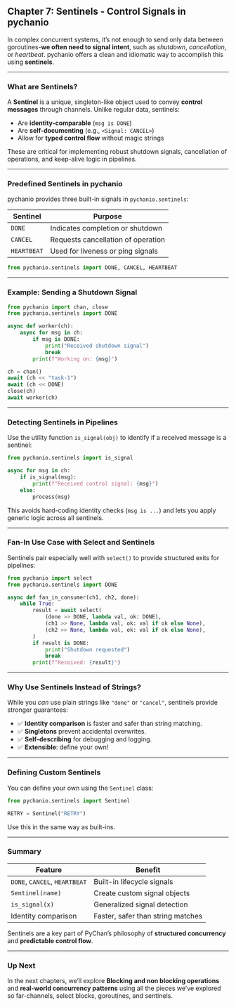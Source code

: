 ## Chapter 7: Sentinels - Control Signals in pychanio

In complex concurrent systems, it’s not enough to send only data between goroutines-**we often need to signal intent**, such as *shutdown*, *cancellation*, or *heartbeat*. pychanio offers a clean and idiomatic way to accomplish this using **sentinels**.

---

### What are Sentinels?

A **Sentinel** is a unique, singleton-like object used to convey **control messages** through channels. Unlike regular data, sentinels:

* Are **identity-comparable** (`msg is DONE`)
* Are **self-documenting** (e.g., `<Signal: CANCEL>`)
* Allow for **typed control flow** without magic strings

These are critical for implementing robust shutdown signals, cancellation of operations, and keep-alive logic in pipelines.

---

### Predefined Sentinels in pychanio

pychanio provides three built-in signals in `pychanio.sentinels`:

| Sentinel    | Purpose                            |
| ----------- | ---------------------------------- |
| `DONE`      | Indicates completion or shutdown   |
| `CANCEL`    | Requests cancellation of operation |
| `HEARTBEAT` | Used for liveness or ping signals  |

```python
from pychanio.sentinels import DONE, CANCEL, HEARTBEAT
```

---

### Example: Sending a Shutdown Signal

```python
from pychanio import chan, close
from pychanio.sentinels import DONE

async def worker(ch):
    async for msg in ch:
        if msg is DONE:
            print("Received shutdown signal")
            break
        print(f"Working on: {msg}")

ch = chan()
await (ch << "task-1")
await (ch << DONE)
close(ch)
await worker(ch)
```

---

### Detecting Sentinels in Pipelines

Use the utility function `is_signal(obj)` to identify if a received message is a sentinel:

```python
from pychanio.sentinels import is_signal

async for msg in ch:
    if is_signal(msg):
        print(f"Received control signal: {msg}")
    else:
        process(msg)
```

This avoids hard-coding identity checks (`msg is ...`) and lets you apply generic logic across all sentinels.

---

### Fan-In Use Case with Select and Sentinels

Sentinels pair especially well with `select()` to provide structured exits for pipelines:

```python
from pychanio import select
from pychanio.sentinels import DONE

async def fan_in_consumer(ch1, ch2, done):
    while True:
        result = await select(
            (done >> DONE, lambda val, ok: DONE),
            (ch1 >> None, lambda val, ok: val if ok else None),
            (ch2 >> None, lambda val, ok: val if ok else None),
        )
        if result is DONE:
            print("Shutdown requested")
            break
        print(f"Received: {result}")
```

---

### Why Use Sentinels Instead of Strings?

While you *can* use plain strings like `"done"` or `"cancel"`, sentinels provide stronger guarantees:

* ✅ **Identity comparison** is faster and safer than string matching.
* ✅ **Singletons** prevent accidental overwrites.
* ✅ **Self-describing** for debugging and logging.
* ✅ **Extensible**: define your own!

---

### Defining Custom Sentinels

You can define your own using the `Sentinel` class:

```python
from pychanio.sentinels import Sentinel

RETRY = Sentinel("RETRY")
```

Use this in the same way as built-ins.

---

### Summary

| Feature                       | Benefit                           |
| ----------------------------- | --------------------------------- |
| `DONE`, `CANCEL`, `HEARTBEAT` | Built-in lifecycle signals        |
| `Sentinel(name)`              | Create custom signal objects      |
| `is_signal(x)`                | Generalized signal detection      |
| Identity comparison           | Faster, safer than string matches |

Sentinels are a key part of PyChan’s philosophy of **structured concurrency** and **predictable control flow**.

---

### Up Next

In the next chapters, we’ll explore **Blocking and non blocking operations** and  **real-world concurrency patterns** using all the pieces we’ve explored so far-channels, select blocks, goroutines, and sentinels.

